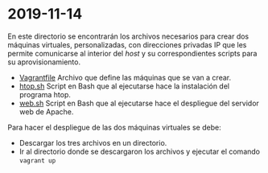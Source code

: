 # 2019-11-14

En este directorio se encontrarán los archivos necesarios para crear dos máquinas virtuales, personalizadas, con direcciones privadas IP que les permite comunicarse al interior del *host* y su correspondientes scripts para su aprovisionamiento.

* [Vagrantfile](Vagrantfile) Archivo que define las máquinas que se van a crear.
* [htop.sh](htop.sh) Script en Bash que al ejecutarse hace la instalación del programa htop.
* [web.sh](web.sh) Script en Bash que al ejecutarse hace el despliegue del servidor web de Apache.

Para hacer el despliegue de las dos máquinas virtuales se debe:

* Descargar los tres archivos en un directorio.
* Ir al directorio donde se descargaron los archivos y ejecutar el comando `vagrant up`
